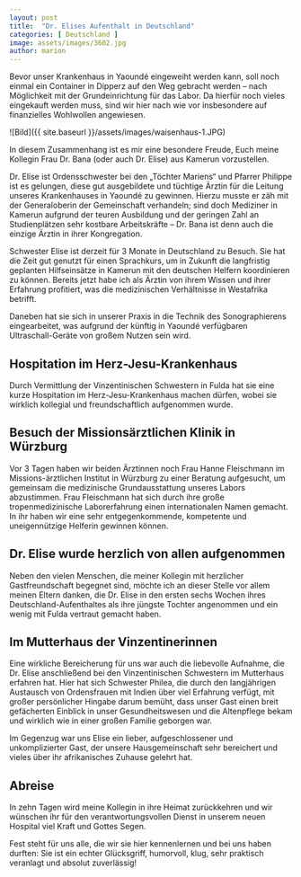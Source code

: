 ```yaml
---
layout: post
title:  "Dr. Elises Aufenthalt in Deutschland"
categories: [ Deutschland ]
image: assets/images/3602.jpg
author: marion
---
```

Bevor unser Krankenhaus in Yaoundé eingeweiht werden kann, soll noch einmal ein Container in Dipperz auf den Weg gebracht werden – nach Möglichkeit mit der Grundeinrichtung für das Labor. Da hierfür noch vieles eingekauft werden muss, sind wir hier nach wie vor insbesondere auf finanzielles Wohlwollen angewiesen.

![Bild]({{ site.baseurl }}/assets/images/waisenhaus-1.JPG)

In diesem Zusammenhang ist es mir eine besondere Freude, Euch meine Kollegin Frau Dr. Bana (oder auch Dr. Elise) aus Kamerun vorzustellen.

Dr. Elise ist Ordensschwester bei den „Töchter Mariens“ und Pfarrer Philippe ist es gelungen, diese gut ausgebildete und tüchtige Ärztin für die Leitung unseres Krankenhauses in Yaoundé zu gewinnen. Hierzu musste er zäh mit der Generaloberin der Gemeinschaft verhandeln; sind doch Mediziner in Kamerun aufgrund der teuren Ausbildung und der geringen Zahl an Studienplätzen sehr kostbare Arbeitskräfte – Dr. Bana ist denn auch die einzige Ärztin in ihrer Kongregation.

Schwester Elise ist derzeit für 3 Monate in Deutschland zu Besuch. Sie hat die Zeit gut genutzt für einen Sprachkurs, um in Zukunft die langfristig geplanten Hilfseinsätze in Kamerun mit den deutschen Helfern koordinieren zu können. Bereits jetzt habe ich als Ärztin von ihrem Wissen und ihrer Erfahrung profitiert, was die medizinischen Verhältnisse in Westafrika betrifft.

Daneben hat sie sich in unserer Praxis in die Technik des Sonographierens eingearbeitet, was aufgrund der künftig in Yaoundé verfügbaren Ultraschall-Geräte von großem Nutzen sein wird.


## Hospitation im Herz-Jesu-Krankenhaus

Durch Vermittlung der Vinzentinischen Schwestern in Fulda hat sie eine kurze Hospitation im Herz-Jesu-Krankenhaus machen dürfen, wobei sie wirklich kollegial und freundschaftlich aufgenommen wurde.


## Besuch der Missionsärztlichen Klinik in Würzburg

Vor 3 Tagen haben wir beiden Ärztinnen noch Frau Hanne Fleischmann im Missions-ärztlichen Institut in Würzburg zu einer Beratung aufgesucht, um gemeinsam die medizinische Grundausstattung unseres Labors abzustimmen. Frau Fleischmann hat sich durch ihre große tropenmedizinische Laborerfahrung einen internationalen Namen gemacht. In ihr haben wir eine sehr entgegenkommende, kompetente und uneigennützige Helferin gewinnen können.


## Dr. Elise wurde herzlich von allen aufgenommen

Neben den vielen Menschen, die meiner Kollegin mit herzlicher Gastfreundschaft begegnet sind, möchte ich an dieser Stelle vor allem meinen Eltern danken, die Dr. Elise in den ersten sechs Wochen ihres Deutschland-Aufenthaltes als ihre jüngste Tochter angenommen und ein wenig mit Fulda vertraut gemacht haben.


## Im Mutterhaus der Vinzentinerinnen

Eine wirkliche Bereicherung für uns war auch die liebevolle Aufnahme, die Dr. Elise anschließend bei den Vinzentinischen Schwestern im Mutterhaus erfahren hat. Hier hat sich Schwester Philea, die durch den langjährigen Austausch von Ordensfrauen mit Indien über viel Erfahrung verfügt, mit großer persönlicher Hingabe darum bemüht, dass unser Gast einen breit gefächerten Einblick in unser Gesundheitswesen und die Altenpflege bekam und wirklich wie in einer großen Familie geborgen war.

Im Gegenzug war uns Elise ein lieber, aufgeschlossener und unkomplizierter Gast, der unsere Hausgemeinschaft sehr bereichert und vieles über ihr afrikanisches Zuhause gelehrt hat.


## Abreise

In zehn Tagen wird meine Kollegin in ihre Heimat zurückkehren und wir wünschen ihr für den verantwortungsvollen Dienst in unserem neuen Hospital viel Kraft und Gottes Segen.

Fest steht für uns alle, die wir sie hier kennenlernen und bei uns haben durften: Sie ist ein echter Glücksgriff, humorvoll, klug, sehr praktisch veranlagt und absolut zuverlässig!